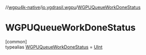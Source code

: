 //[wgpu4k-native](../../../index.md)/[io.ygdrasil.wgpu](../index.md)/[WGPUQueueWorkDoneStatus](index.md)

# WGPUQueueWorkDoneStatus

[common]\
typealias [WGPUQueueWorkDoneStatus](index.md) = [UInt](https://kotlinlang.org/api/core/kotlin-stdlib/kotlin/-u-int/index.html)